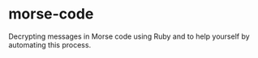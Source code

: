 # morse-code
Decrypting messages in Morse code using Ruby and to help yourself by automating this process.
